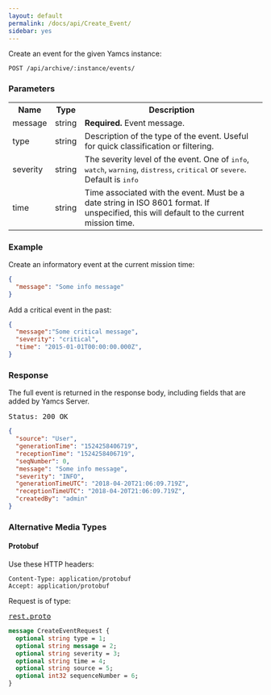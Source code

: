 ```yaml
---
layout: default
permalink: /docs/api/Create_Event/
sidebar: yes
---
```


Create an event for the given Yamcs instance:

    POST /api/archive/:instance/events/


### Parameters

<table class="inline">
  <tr>
    <th>Name</th>
    <th>Type</th>
    <th>Description</th>
  </tr>
  <tr>
    <td class="code">message</td>
    <td class="code">string</td>
    <td><strong>Required.</strong> Event message.</td>
  </tr>
  <tr>
    <td class="code">type</td>
    <td class="code">string</td>
    <td>Description of the type of the event. Useful for quick classification or filtering.</td>
  </tr>
  <tr>
    <td class="code">severity</td>
    <td class="code">string</td>
    <td>The severity level of the event. One of <tt>info</tt>, <tt>watch</tt>, <tt>warning</tt>, <tt>distress</tt>, <tt>critical</tt> or <tt>severe</tt>. Default is <tt>info</tt></td>
  </tr>
  <tr>
    <td class="code">time</td>
    <td class="code">string</td>
    <td>Time associated with the event. Must be a date string in ISO 8601 format. If unspecified, this will default to the current mission time.</td>
  </tr>
</table>


### Example

Create an informatory event at the current mission time:

```json
{
  "message": "Some info message"
}
```

Add a critical event in the past:

```json
{
  "message":"Some critical message",
  "severity": "critical",
  "time": "2015-01-01T00:00:00.000Z",
}
```

### Response

The full event is returned in the response body, including fields that are added by Yamcs Server.

<pre class="header">Status: 200 OK</pre>
```json
{
  "source": "User",
  "generationTime": "1524258406719",
  "receptionTime": "1524258406719",
  "seqNumber": 0,
  "message": "Some info message",
  "severity": "INFO",
  "generationTimeUTC": "2018-04-20T21:06:09.719Z",
  "receptionTimeUTC": "2018-04-20T21:06:09.719Z",
  "createdBy": "admin"
}
```


### Alternative Media Types

#### Protobuf

Use these HTTP headers:

    Content-Type: application/protobuf
    Accept: application/protobuf
    
Request is of type:

<pre class="r header"><a href="/docs/api/rest.proto/">rest.proto</a></pre>
```proto
message CreateEventRequest {
  optional string type = 1;
  optional string message = 2;
  optional string severity = 3;
  optional string time = 4;
  optional string source = 5;
  optional int32 sequenceNumber = 6;
}
```
